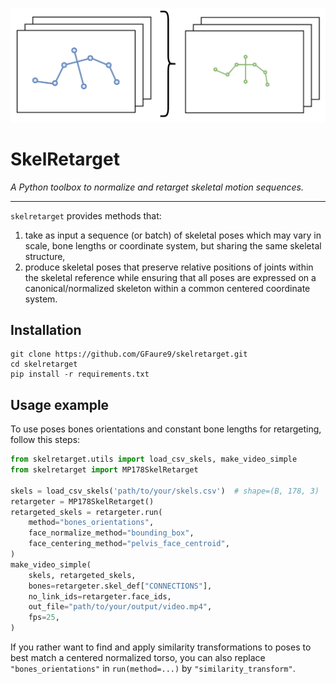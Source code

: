 ![Logo](./logo.png)

# SkelRetarget

*A Python toolbox to normalize and retarget skeletal motion sequences.*

---

`skelretarget` provides methods that:
1) take as input a sequence (or batch) of skeletal poses which may vary in scale, bone lengths 
or coordinate system, but sharing the same skeletal structure,
2) produce skeletal poses that preserve relative positions of joints within the skeletal reference 
while ensuring that all poses are expressed on a canonical/normalized skeleton within a common centered coordinate system.

## Installation

```commandline
git clone https://github.com/GFaure9/skelretarget.git
cd skelretarget
pip install -r requirements.txt
```

## Usage example

To use poses bones orientations and constant bone lengths for retargeting, follow this steps:

```python
from skelretarget.utils import load_csv_skels, make_video_simple
from skelretarget import MP178SkelRetarget

skels = load_csv_skels('path/to/your/skels.csv')  # shape=(B, 178, 3) | assuming a Mediapipe-like 178 joints skeletal structure
retargeter = MP178SkelRetarget()
retargeted_skels = retargeter.run(
    method="bones_orientations",
    face_normalize_method="bounding_box", 
    face_centering_method="pelvis_face_centroid",
)
make_video_simple(
    skels, retargeted_skels, 
    bones=retargeter.skel_def["CONNECTIONS"],
    no_link_ids=retargeter.face_ids,
    out_file="path/to/your/output/video.mp4",
    fps=25,
)
```

If you rather want to find and apply similarity transformations to poses to 
best match a centered normalized torso, you can also replace `"bones_orientations"` 
in `run(method=...)` by `"similarity_transform"`.

